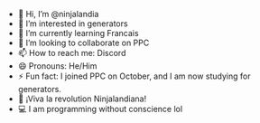 - 👋 Hi, I’m @ninjalandia
- 👀 I’m interested in generators
- 🌱 I’m currently learning Francais
- 💞️ I’m looking to collaborate on PPC
- 📫 How to reach me: Discord
- 😄 Pronouns: He/Him
- ⚡ Fun fact: I joined PPC on October, and I am now studying for generators.
- 💠 ¡Viva la revolution Ninjalandiana!
- 💻 I am programming without conscience lol
<!---
ninjalandia/ninjalandia is a ✨ special ✨ repository because its `README.md` (this file) appears on your GitHub profile.
You can click the Preview link to take a look at your changes.
--->
